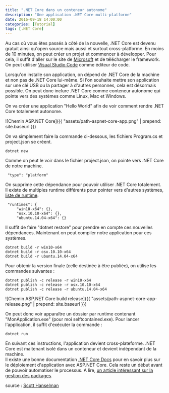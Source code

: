 ```yaml
---
title: ".NET Core dans un conteneur autonome"
description: "Une application .NET Core multi-platforme"
date: 2016-09-18 14:00:00
categories: [Tutorial]
tags: [.NET Core]
---
```


Au cas où vous êtes passés à côté de la nouvelle, .NET Core est devenu gratuit ainsi qu'open source mais aussi et surtout cross-platforme. En moins de 10 minutes, on peut créer un projet et commencer à développer.
Pour cela, il suffit d'aller sur le site de [Microsoft](https://www.microsoft.com/net/core#windows) et de télécharger le framework. On peut utiliser [Visual Studio Code](http://code.visualstudio.com/) comme éditeur de code.

Lorsqu'on installe son application, on dépend de .NET Core de la machine et non pas de .NET Core lui-même. Si l'on souhaite mettre son application sur une clé USB ou la partager à d'autres personnes, cela est désormais possible. On peut donc inclure .NET Core comme conteneur autonome qui pointe vers des systèmes comme Linux, Mac et Windows.

On va créer une application "Hello World" afin de voir comment rendre .NET Core totalement autonome.

![Chemin ASP.NET Core]({{ "assets/path-aspnet-core-app.png" | prepend: site.baseurl }})

On va simplement faire la commande ci-dessous, les fichiers Program.cs et project.json se créent.

```
dotnet new
```

Comme on peut le voir dans le fichier project.json, on pointe vers .NET Core de notre machine.

```
 "type": "platform"
```

On supprime cette dépendance pour pouvoir utiliser .NET Core totalement. Il existe de multiples runtime différents pour pointer vers d'autres systèmes, [liste de runtime](https://docs.microsoft.com/en-us/dotnet/articles/core/rid-catalog).

```
 "runtimes": {
     "win10-x64": {},
     "osx.10.10-x64": {},
     "ubuntu.14.04-x64": {}
```

Il suffit de faire "dotnet restore" pour prendre en compte ces nouvelles dépendances.
Maintenant on peut compiler notre application pour ces systèmes.

```
dotnet build -r win10-x64
dotnet build -r osx.10.10-x64
dotnet build -r ubuntu.14.04-x64
```

Pour obtenir la version finale (celle destinée à être publiée), on utilise les commandes suivantes : 

```
dotnet publish -c release -r win10-x64
dotnet publish -c release -r osx.10.10-x64
dotnet publish -c release -r ubuntu.14.04-x64
```

![Chemin ASP.NET Core build release]({{ "assets/path-aspnet-core-app-release.png" | prepend: site.baseurl }})

On peut donc voir apparaître un dossier par runtime contenant "MonApplication.exe" (pour moi selftcontained.exe). 
Pour lancer l'application, il suffit d'exécuter la commande :

```
dotnet run
```

En suivant ces instructions, l'application devient cross-plateforme. .NET Core est maitenant isolé dans un conteneur et devient indépendant de la machine.  
Il existe une bonne documentation [.NET Core Docs](https://docs.microsoft.com/en-us/dotnet/articles/core/deploying/index) pour en savoir plus sur le déploiement d'application avec ASP.NET Core. Cela reste un début avant de pouvoir automatiser le processus. 
A lire, [un article intéressant sur la gestion des packages](https://docs.microsoft.com/en-us/dotnet/articles/core/tutorials/managing-package-dependency-versions).

source : [Scott Hanselman](http://www.hanselman.com/blog/SelfcontainedNETCoreApplications.aspx)